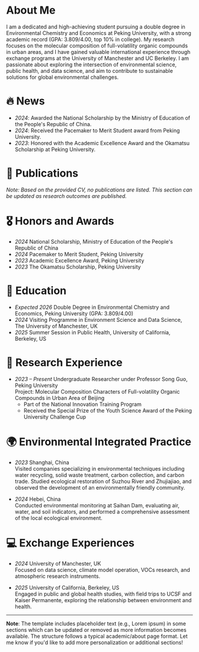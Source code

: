 # About Me

<span class='anchor' id='about-me'></span>

I am a dedicated and high-achieving student pursuing a double degree in Environmental Chemistry and Economics at Peking University, with a strong academic record (GPA: 3.809/4.00, top 10% in college). My research focuses on the molecular composition of full-volatility organic compounds in urban areas, and I have gained valuable international experience through exchange programs at the University of Manchester and UC Berkeley. I am passionate about exploring the intersection of environmental science, public health, and data science, and aim to contribute to sustainable solutions for global environmental challenges.

# 🔥 News
- *2024*: Awarded the National Scholarship by the Ministry of Education of the People's Republic of China.
- *2024*: Received the Pacemaker to Merit Student award from Peking University.
- *2023*: Honored with the Academic Excellence Award and the Okamatsu Scholarship at Peking University.

# 📝 Publications 
*Note: Based on the provided CV, no publications are listed. This section can be updated as research outcomes are published.*

# 🎖 Honors and Awards
- *2024* National Scholarship, Ministry of Education of the People's Republic of China
- *2024* Pacemaker to Merit Student, Peking University
- *2023* Academic Excellence Award, Peking University
- *2023* The Okamatsu Scholarship, Peking University

# 📖 Education
- *Expected 2026* Double Degree in Environmental Chemistry and Economics, Peking University (GPA: 3.809/4.00)
- *2024* Visiting Programme in Environment Science and Data Science, The University of Manchester, UK
- *2025* Summer Session in Public Health, University of California, Berkeley, US

# 🔬 Research Experience
- *2023 – Present* Undergraduate Researcher under Professor Song Guo, Peking University  
  Project: Molecular Composition Characters of Full-volatility Organic Compounds in Urban Area of Beijing  
  - Part of the National Innovation Training Program  
  - Received the Special Prize of the Youth Science Award of the Peking University Challenge Cup

# 🌍 Environmental Integrated Practice
- *2023* Shanghai, China  
  Visited companies specializing in environmental techniques including water recycling, solid waste treatment, carbon collection, and carbon trade. Studied ecological restoration of Suzhou River and Zhujiajiao, and observed the development of an environmentally friendly community.
  
- *2024* Hebei, China  
  Conducted environmental monitoring at Saihan Dam, evaluating air, water, and soil indicators, and performed a comprehensive assessment of the local ecological environment.

# 💻 Exchange Experiences
- *2024* University of Manchester, UK  
  Focused on data science, climate model operation, VOCs research, and atmospheric research instruments.

- *2025* University of California, Berkeley, US  
  Engaged in public and global health studies, with field trips to UCSF and Kaiser Permanente, exploring the relationship between environment and health.

---
**Note**: The template includes placeholder text (e.g., Lorem ipsum) in some sections which can be updated or removed as more information becomes available. The structure follows a typical academic/about page format. Let me know if you'd like to add more personalization or additional sections!
